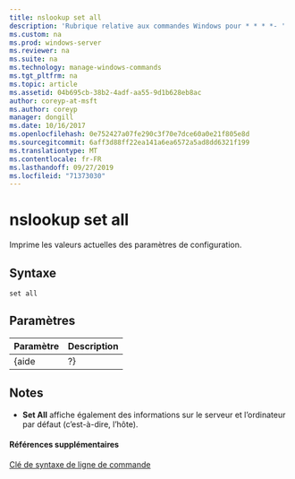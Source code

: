 ```yaml
---
title: nslookup set all
description: 'Rubrique relative aux commandes Windows pour * * * *- '
ms.custom: na
ms.prod: windows-server
ms.reviewer: na
ms.suite: na
ms.technology: manage-windows-commands
ms.tgt_pltfrm: na
ms.topic: article
ms.assetid: 04b695cb-38b2-4adf-aa55-9d1b628eb8ac
author: coreyp-at-msft
ms.author: coreyp
manager: dongill
ms.date: 10/16/2017
ms.openlocfilehash: 0e752427a07fe290c3f70e7dce60a0e21f805e8d
ms.sourcegitcommit: 6aff3d88ff22ea141a6ea6572a5ad8dd6321f199
ms.translationtype: MT
ms.contentlocale: fr-FR
ms.lasthandoff: 09/27/2019
ms.locfileid: "71373030"
---
```

# <a name="nslookup-set-all"></a>nslookup set all



Imprime les valeurs actuelles des paramètres de configuration.

## <a name="syntax"></a>Syntaxe

```
set all 
```

## <a name="parameters"></a>Paramètres

| Paramètre | Description |
|-----------|-------------|
|   {aide   |     ?}      |

## <a name="remarks"></a>Notes

-   **Set All** affiche également des informations sur le serveur et l’ordinateur par défaut (c’est-à-dire, l’hôte).

#### <a name="additional-references"></a>Références supplémentaires

[Clé de syntaxe de ligne de commande](command-line-syntax-key.md)